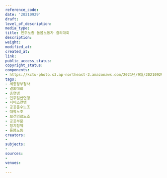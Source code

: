 ```yaml
---
reference_code: 
date: '20210929'
draft: 
level_of_description: 
media_type: 
title: 민주노총 돌봄노동자 결의대회
description: 
weight: 
modified_at: 
created_at: 
link: 
public_access_status: 
copyright_status: 
components:
- https://kctu-photo.s3.ap-northeast-2.amazonaws.com/2021년/9월/20210929-민주노총+돌봄노동자+결의대회_세종정부청사_결의대회_총연맹_민주일반연맹_서비스연맹_공공운수노조_대학노조_보건의료노조_공공부문_정치정책_돌봄노동/B09_2194.jpg
tags:
- 세종정부청사
- 결의대회
- 총연맹
- 민주일반연맹
- 서비스연맹
- 공공운수노조
- 대학노조
- 보건의료노조
- 공공부문
- 정치정책
- 돌봄노동
creators:
- 
subjects:
- 
sources:
- 
venues:
- 
---
```

